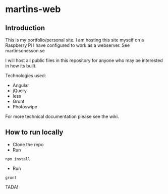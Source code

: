 martins-web
==========

## Introduction

This is my portfolio/personal site. I am hosting this site myself on a Raspberry Pi I have configured to work as a webserver. See martinsonesson.se

I will host all public files in this repository for anyone who may be interested in how its built.

Technologies used:

+ Angular
+ jQuery
+ less
+ Grunt
+ Photoswipe

For more technical documentation please see the wiki.

## How to run locally

- Clone the repo
- Run

```
npm install
```

- Run

```
grunt
```

TADA!
